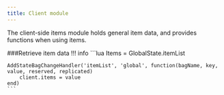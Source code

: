 ```yaml
---
title: Client module
---
```

The client-side items module holds general item data, and provides functions when using items.

###Retrieve item data
!!! info
	```lua
	Items = GlobalState.itemList

	AddStateBagChangeHandler('itemList', 'global', function(bagName, key, value, reserved, replicated)
		client.items = value
	end)
	```
	